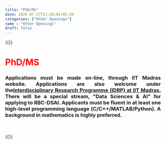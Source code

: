 ```yaml
---
title: "PhD/MS"
date: 2020-07-27T21:20:01+05:30
categories: ["Other Openings"]
name : "Other Openings"
draft: false
---
```


{{<rawhtml>}} 
<h1 style="color:red;"><b>PhD/MS</b></h1>
<div align="justify">
<h3>Applications must be made on-line, through IIT Madras website.
Applications are also welcome under the<a href="https://sites.google.com/a/smail.iitm.ac.in/iitm-idrp/apply">Interdisciplinary Research Programme (IDRP) at IIT Madras.</a> There will be a special stream, "Data Sciences & AI" for applying to RBC-DSAI. Applicants must be fluent in at least one high-level programming language (C/C++/MATLAB/Python). A background in mathematics is highly preferred.
</h3>
</div>
<br>
<br>
{{</rawhtml>}}